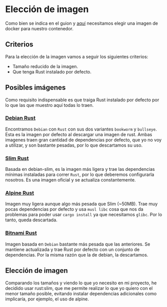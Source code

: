 # Elección de imagen

Como bien se indica en el guion y [aquí](https://github.com/MarioRgzLpz/ArbitrageBets/issues/31) necesitamos elegir una imagen de docker para nuestro contenedor.

## Criterios

Para la elección de la imagen vamos a seguir los siguientes criterios:

- Tamaño reducido de la imagen.
- Que tenga Rust instalado por defecto.

## Posibles imágenes

Como requisito indispensable es que traiga Rust instalado por defecto por lo que las que muestro aquí todas lo traen.

### [Debian Rust](https://hub.docker.com/_/debian)

Encontramos `Debian` con `Rust` con sus dos variantes `bookworm` y `bullseye`. Esta es la imagen por defecto al descargar una imagen de rust. Ambas imagenes traen gran cantidad de dependencias por defecto, que yo no voy a utilizar, y son bastante pesadas, por lo que descartamos su uso.

### [Slim Rust](https://hub.docker.com/_/debian)

Basada en debian-slim, es la imagen más ligera y trae las dependencias mínimas instaladas para correr `Rust`, por lo que deberemos configurarla nosotros. Es una imagen oficial y se actualiza constantemente.

### [Alpine Rust](https://hub.docker.com/_/alpine)

Imagen muy ligera aunque algo más pesada que Slim (~50MB). Trae muy pocas dependencias por defecto y usa `musl libc` cosa que nos da problemas para poder usar `cargo install` ya que necesitamos `glibc`. Por lo tanto, queda descartada. 

### [Bitnami Rust](https://hub.docker.com/r/bitnami/rust)

Imagen basada en `Debian` bastante más pesada que las anteriores. Se mantiene actualizada y trae Rust por defecto con un conjunto de dependencias. Por la misma razón que la de debian, la descartamos.

## Elección de imagen

Comparando los tamaños y viendo lo que yo necesito en mi proyecto, he decidido usar rust:slim, que me permite realizar lo que yo quiero con el menor tamaño posible, evitando instalar dependencias adicionales como implicaría, por ejemplo, el uso de alpine.
